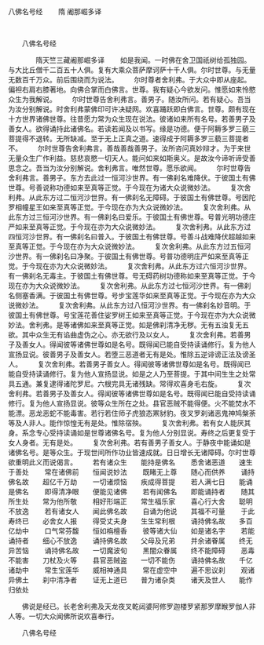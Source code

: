   八佛名号经
                        　　隋 阇那崛多译

                        
        　      


　　八佛名号经

　　　　隋天竺三藏阇那崛多译
　　如是我闻。一时佛在舍卫国祇树给孤独园。与大比丘僧千二百五十人俱。复有大乘众菩萨摩诃萨十千人俱。尔时世尊。与无量无数百千万众。前后围绕而为说法。
　　尔时尊者舍利弗。于大众中即从座起。偏袒右肩右膝著地。向佛合掌而白佛言。世尊。我有疑心今欲发问。惟愿如来怜愍众生为我解说。
　　尔时世尊告舍利弗言。善男子。随汝所问。若有疑心。吾当为汝分别解说。时舍利弗蒙佛印可许决疑网。欢喜踊跃即白佛言。世尊。颇有现在十方世界诸佛世尊。往昔愿力常为众生现在说法。彼诸如来所有名号。若善男子及善女人。欲得诵持此诸佛名。若读若闻及以书写。缘是功德。便于阿耨多罗三藐三菩提得不退转。无所缺减。至于无上正真之道。速得成于阿耨多罗三藐三菩提者不。
　　尔时世尊告舍利弗言。善哉善哉善男子。汝所咨问真妙辩才。为于来世无量众生广作利益。慈悲哀愍一切天人。能问如来如斯奥义。是故汝今谛听谛受善思念之。吾当为汝分别解说。舍利弗言。唯然世尊。愿乐欲闻。
　　尔时世尊告舍利弗言。善男子。东方去此过一恒河沙世界。有一佛刹名难降伏。于彼国土有佛世尊。号善说称功德如来至真等正觉。于今现在为诸大众说微妙法。
　　复次舍利弗。从此东方过二恒河沙世界。有一佛刹名无障碍。于彼国土有佛世尊。号因陀罗相幢星王如来至真等正觉。于今现在亦为大众说微妙法。
　　复次舍利弗。从此东方过三恒河沙世界。有一佛刹名曰爱乐。于彼国土有佛世尊。号普光明功德庄严如来至真等正觉。于今现在亦为大众说微妙法。
　　复次舍利弗。从此东方过四恒河沙世界。有一佛刹名曰普入。于彼国土有佛世尊。号善斗战难降伏超越如来至真等正觉。于今现在亦为大众说微妙法。
　　复次舍利弗。从此东方过五恒河沙世界。有一佛刹名曰净聚。于彼国土有佛世尊。号普功德明庄严如来至真等正觉。于今现在亦为大众说微妙法。
　　复次舍利弗。从此东方过六恒河沙世界。有一佛刹名无毒主。于彼国土有佛世尊。号无碍药树功德称如来至真等正觉。于今现在亦为大众说微妙法。
　　复次舍利弗。从此东方过七恒河沙世界。有一佛刹名侧塞香满。于彼国土有佛世尊。号步宝莲华如来至真等正觉。于今现在亦为大众说微妙法。
　　复次舍利弗。从此东方过八恒河沙世界。有一佛刹名妙音明。于彼国土有佛世尊。号宝莲花善住娑罗树王如来至真等正觉。于今现在亦为大众说微妙法。舍利弗。是等诸佛如来至真等正觉。如是佛刹清净无秽。无有五浊复无五欲。其中众生无有谄曲虚伪之心。亦无欲行及以女人。
　　复次舍利弗。若善男子及善女人。得闻彼等诸佛世尊如是名号。既得闻已能自受持读诵修行。复为他人宣扬显说。彼善男子及善女人。若堕三恶道者无有是处。惟除五逆诽谤正法及谤圣人。
　　复次舍利弗。若善男子善女人。得闻彼等诸佛世尊如是名号。既得闻已能自受持读诵修行。复为他人宣扬显说。如是之人乃至菩提。于其中间生生之处常具五通。兼复逮得诸陀罗尼。六根完具无诸残缺。常得欢喜身毛右旋。
　　复次舍利弗。若善男子及善女人。得闻彼等诸佛世尊如是名号。既得闻已能自受持读诵修行。复为他人宣扬显说。彼等众生所在之处。县官恶贼不能得便。火不能焚水不能漂。恶龙恶蛇不能毒害。若行若住师子虎狼态罴豺豹。夜叉罗刹诸恶鬼神鸠槃荼等及人非人。能作惊惶无有是处。惟除宿殃。
　　复次舍利弗。若有女人能厌其身。系念专心受持读诵如是世尊诸佛名号。复为他人分别显说。寿终之后更复受于女人身者。无有是处。
　　复次舍利弗。若有善男子善女人。于静夜中能诵如是诸佛名号。是等众生。于现世间所作功业皆速成就。日日增长无诸障碍。尔时世尊欲重明此义而说偈言。
　　若有诸众生　　能持是佛名
　　悉舍诸恶道　　速生于善处
　　常在诸佛前　　恒闻说妙法
　　既睹无上尊　　随心而供养
　　诵持佛名故　　超亿千万劫
　　一切诸烦恼　　疾成得菩提
　　若人满七日　　能诵是佛名
　　即得清净眼　　便能见诸佛
　　若有闻佛名　　即能诵持者
　　随其所生处　　常为他所敬
　　相好形端正　　常生福乐家
　　喜心行大舍　　聪明不放逸
　　若有诸女人　　闻此佛名故
　　自诵为他说　　其福不可量
　　于此寿终已　　必舍女人报
　　得受丈夫身　　生生常利根
　　诵持佛名故　　多百亿劫中
　　口气常芬馥　　恒如栴檀香
　　彼等诸大仙　　如是诸名字
　　若能诵持者　　细心不放逸
　　诵持佛名故　　父母及兄弟
　　并余诸眷属　　终无异苦恼
　　诵持佛名故　　一切魔波旬
　　黑闇众眷属　　终不能障碍
　　恶毒不能害　　刀杖及火等
　　县官恶贼盗　　一切不能伤
　　诵持佛名故　　千亿诸劫中
　　常生宝莲华　　威相神通具
　　常在虚空中　　遍不思议刹
　　观诸异佛土　　刹中清净者
　　证无上道已　　普为诸杂类
　　诸天及世人　　能作归依处

　　佛说是经已。长老舍利弗及天龙夜叉乾闼婆阿修罗迦楼罗紧那罗摩睺罗伽人非人等。一切大众闻佛所说欢喜奉行。

　　八佛名号经


